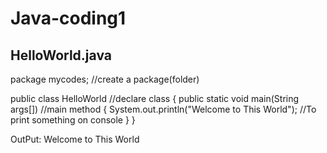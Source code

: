 # Java-coding1
HelloWorld.java
-----------------
package mycodes; //create a package(folder)

public class HelloWorld      //declare class
{
	public static void main(String args[])      //main method
	{
System.out.println("Welcome to This World");     //To print something on console
}
}


OutPut: Welcome to This World
